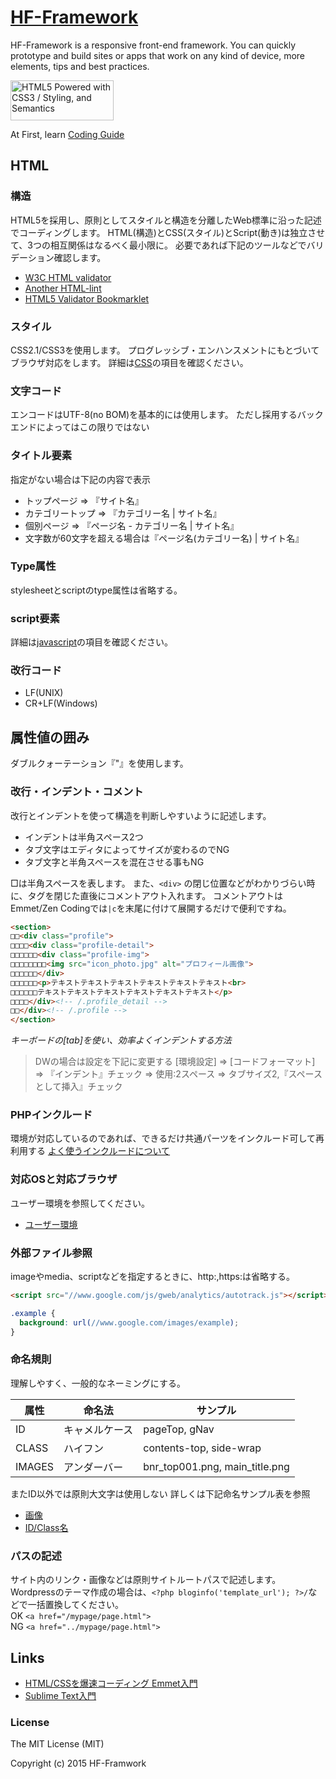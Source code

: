 # [HF-Framework](https://github.com/hanuman6/HF-Framework)
HF-Framework is a responsive front-end framework. You can quickly prototype and build sites or apps that work on any kind of device, more elements, tips and best practices.

<a href="http://www.w3.org/html/logo/">
<img src="http://www.w3.org/html/logo/badge/html5-badge-h-css3-semantics.png" width="165" height="64" alt="HTML5 Powered with CSS3 / Styling, and Semantics" title="HTML5 Powered with CSS3 / Styling, and Semantics">
</a>

At First, learn [Coding Guide](https://github.com/hanuman6/HF-Framework#coding-guide)

## HTML

### 構造
HTML5を採用し、原則としてスタイルと構造を分離したWeb標準に沿った記述でコーディングします。
HTML(構造)とCSS(スタイル)とScript(動き)は独立させて、3つの相互関係はなるべく最小限に。
必要であれば下記のツールなどでバリデーション確認します。
+ [W3C HTML validator](http://validator.w3.org/nu/)
+ [Another HTML-lint ](http://www.htmllint.net/html-lint/htmllint.html)
+ [HTML5 Validator Bookmarklet](http://fotis.co/projects/html5-validator-bookmarklet/)

### スタイル
CSS2.1/CSS3を使用します。
プログレッシブ・エンハンスメントにもとづいてブラウザ対応をします。
詳細は[CSS](https://github.com/hanuman6/HF-Framework/blob/master/documents/css.md)の項目を確認ください。

### 文字コード
エンコードはUTF-8(no BOM)を基本的には使用します。
ただし採用するバックエンドによってはこの限りではない

### タイトル要素
指定がない場合は下記の内容で表示

+ トップページ ⇒ 『サイト名』
+ カテゴリートップ ⇒ 『カテゴリー名 | サイト名』
+ 個別ページ ⇒ 『ページ名 - カテゴリー名 | サイト名』
+ 文字数が60文字を超える場合は『ページ名(カテゴリー名) | サイト名』

### Type属性
stylesheetとscriptのtype属性は省略する。

### script要素
詳細は[javascript](https://github.com/hanuman6/HF-Framework/blob/master/documents/js.md)の項目を確認ください。

### 改行コード
  + LF(UNIX)
  + CR+LF(Windows)

## 属性値の囲み
ダブルクォーテーション『"』を使用します。

### 改行・インデント・コメント
改行とインデントを使って構造を判断しやすいように記述します。

+ インデントは半角スペース2つ
+ タブ文字はエディタによってサイズが変わるのでNG
+ タブ文字と半角スペースを混在させる事もNG

□は半角スペースを表します。
また、```<div>``` の閉じ位置などがわかりづらい時に、タグを閉じた直後にコメントアウト入れます。
コメントアウトはEmmet/Zen Codingでは```|c```を末尾に付けて展開するだけで便利ですね。
```html
<section>
□□<div class="profile">
□□□□<div class="profile-detail">
□□□□□□<div class="profile-img">
□□□□□□□□<img src="icon_photo.jpg" alt="プロフィール画像">
□□□□□□</div>
□□□□□□<p>テキストテキストテキストテキストテキストテキスト<br>
□□□□□□テキストテキストテキストテキストテキストテキスト</p>
□□□□</div><!-- /.profile_detail -->
□□</div><!-- /.profile -->
</section>
```

*キーボードの[tab]を使い、効率よくインデントする方法*
> DWの場合は設定を下記に変更する
> [環境設定] ⇒ [コードフォーマット]
> ⇒ 『インデント』チェック
> ⇒  使用:2スペース
> ⇒  タブサイズ2,『スペースとして挿入』チェック

### PHPインクルード
環境が対応しているのであれば、できるだけ共通パーツをインクルード可して再利用する
[よく使うインクルードについて](https://github.com/hanuman6/HF-Framework/blob/master/documents/php.md/)

### 対応OSと対応ブラウザ
ユーザー環境を参照してください。
- [ユーザー環境](https://github.com/hanuman6/HF-Framework/blob/master/documents/user.md/)

### 外部ファイル参照
imageやmedia、scriptなどを指定するときに、http:,https:は省略する。
```html
<script src="//www.google.com/js/gweb/analytics/autotrack.js"></script>
```
```css
.example {
  background: url(//www.google.com/images/example);
}
```
### 命名規則
理解しやすく、一般的なネーミングにする。

| 属性  | 命名法  | サンプル  | 
|---|---|---|
| ID | キャメルケース | pageTop, gNav |
| CLASS  | ハイフン  | contents-top, side-wrap |
| IMAGES  | アンダーバー  | bnr_top001.png, main_title.png |

またID以外では原則大文字は使用しない
詳しくは下記命名サンプル表を参照
  + [画像](https://github.com/hanuman6/HF-Framework/blob/master/documents/images.md/)
  + [ID/Class名](https://github.com/hanuman6/HF-Framework/blob/master/documents/shortname.md/)

### パスの記述
サイト内のリンク・画像などは原則サイトルートパスで記述します。  
Wordpressのテーマ作成の場合は、```<?php bloginfo('template_url'); ?>/```などで一括置換してください。  
OK  ```<a href="/mypage/page.html">```  
NG  ```<a href="../mypage/page.html">```

## Links
- [HTML/CSSを爆速コーディング Emmet入門](http://www.adobe.com/jp/jos/pinchin/article/learning-Emmet/why-emmet.html)
- [Sublime Text入門](http://www.buildinsider.net/small/sublimetext)

### License

The MIT License (MIT)

Copyright (c) 2015 HF-Framwork
